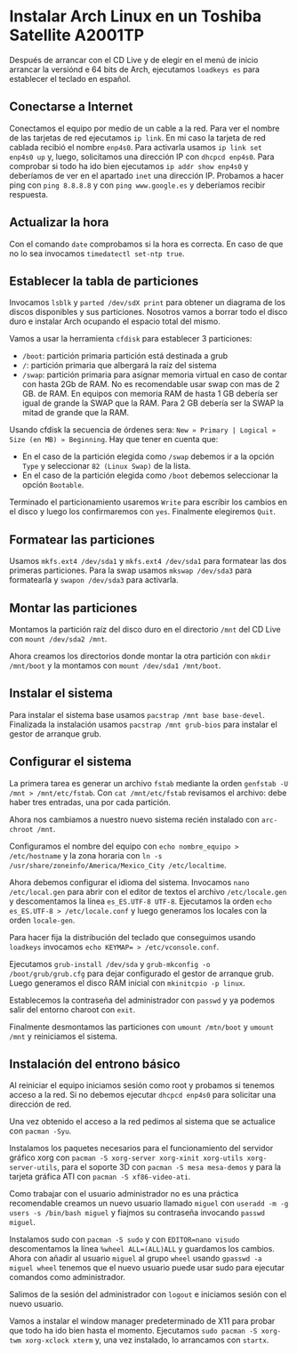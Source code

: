 # Instalar Arch Linux en un Toshiba Satellite A2001TP

Después de arrancar con el CD Live y de elegir en el menú de inicio arrancar la versiónd e 64 bits de Arch, ejecutamos `loadkeys es` para establecer el teclado en español.

## Conectarse a Internet

Conectamos el equipo por medio de un cable a la red. Para ver el nombre de las tarjetas de red ejecutamos `ip link`. En mi caso la tarjeta de red cablada recibió el nombre `enp4s0`. Para activarla usamos `ip link set enp4s0 up` y, luego, solicitamos una dirección IP con `dhcpcd enp4s0`. Para comprobar si todo ha ido bien ejecutamos `ip addr show enp4s0` y deberíamos de ver en el apartado `inet` una dirección IP. Probamos a hacer ping con `ping 8.8.8.8` y con `ping www.google.es` y deberíamos recibir respuesta.


## Actualizar la hora

Con el comando `date` comprobamos si la hora es correcta. En caso de que no lo sea invocamos `timedatectl set-ntp true`. 


## Establecer la tabla de particiones

Invocamos `lsblk` y `parted /dev/sdX print` para obtener un diagrama de los discos disponibles y sus particiones. Nosotros vamos a borrar todo el disco duro e instalar Arch ocupando el espacio total del mismo.

Vamos a usar la herramienta `cfdisk` para establecer 3 particiones:

* `/boot`: partición primaria partición está destinada a grub
* `/`: partición primaria que albergará la raíz del sistema
* `/swap`: partición primaria para asignar memoria virtual en caso de contar con hasta 2Gb de RAM. No es recomendable usar swap con mas de 2 GB. de RAM. En equipos con memoria RAM de hasta 1 GB debería ser igual de grande la SWAP que la RAM. Para 2 GB debería ser la SWAP la mitad de grande que la RAM.

Usando cfdisk la secuencia de órdenes sera: `New » Primary | Logical » Size (en MB) » Beginning`. Hay que tener en cuenta que:

* En el caso de la partición elegida como `/swap` debemos ir a la opción `Type` y seleccionar `82 (Linux Swap)` de la lista.
* En el caso de la partición elegida como `/boot` debemos seleccionar la opción `Bootable`.

Terminado el particionamiento usaremos `Write` para escribir los cambios en el disco y luego los confirmaremos con `yes`. Finalmente elegiremos `Quit`. 


## Formatear las particiones

Usamos `mkfs.ext4 /dev/sda1` y `mkfs.ext4 /dev/sda1` para formatear las dos primeras particiones. Para la swap usamos `mkswap /dev/sda3` para formatearla y `swapon /dev/sda3` para activarla.


## Montar las particiones

Montamos la partición raíz del disco duro en el directorio `/mnt` del CD Live con `mount /dev/sda2 /mnt`.

Ahora creamos los directorios donde montar la otra partición con `mkdir /mnt/boot` y la montamos con `mount /dev/sda1 /mnt/boot`.


## Instalar el sistema

Para instalar el sistema base usamos `pacstrap /mnt base base-devel`. Finalizada la instalación usamos `pacstrap /mnt grub-bios` para instalar el gestor de arranque grub.


## Configurar el sistema

La primera tarea es generar un archivo `fstab` mediante la orden `genfstab -U /mnt > /mnt/etc/fstab`. Con `cat /mnt/etc/fstab` revisamos el archivo: debe haber tres entradas, una por cada partición.

Ahora nos cambiamos a nuestro nuevo sistema recién instalado con `arc-chroot /mnt`. 

Configuramos el nombre del equipo con `echo nombre_equipo > /etc/hostname` y la zona horaria con `ln -s /usr/share/zoneinfo/America/Mexico_City /etc/localtime`.

Ahora debemos configurar el idioma del sistema. Invocamos `nano /etc/local.gen` para abrir con el editor de textos el archivo `/etc/locale.gen` y descomentamos la línea `es_ES.UTF-8 UTF-8`. Ejecutamos la orden `echo es_ES.UTF-8 > /etc/locale.conf` y luego generamos los locales con la orden `locale-gen`.

Para hacer fija la distribución del teclado que conseguimos usando `loadkeys` invocamos `echo KEYMAP= > /etc/vconsole.conf`.

Ejecutamos `grub-install /dev/sda` y `grub-mkconfig -o /boot/grub/grub.cfg` para dejar configurado el gestor de arranque grub. Luego generamos el disco RAM inicial con `mkinitcpio -p linux`.

Establecemos la contraseña del administrador con `passwd` y ya podemos salir del entorno charoot con `exit`.

Finalmente desmontamos las particiones con `umount /mtn/boot` y `umount /mnt` y reiniciamos el sistema.


## Instalación del entrono básico

Al reiniciar el equipo iniciamos sesión como root y probamos si tenemos acceso a la red. Si no debemos ejecutar `dhcpcd enp4s0` para solicitar una dirección de red. 

Una vez obtenido el acceso a la red pedimos al sistema que se actualice con `pacman -Syu`.

Instalamos los paquetes necesarios para el funcionamiento del servidor gráfico xorg con `pacman -S xorg-server xorg-xinit xorg-utils xorg-server-utils`, para el soporte 3D con `pacman -S mesa mesa-demos` y para la tarjeta gráfica ATI con `pacman -S xf86-video-ati`.

Como trabajar con el usuario administrador no es una práctica recomendable creamos un nuevo usuario llamado `miguel` con `useradd -m -g users -s /bin/bash miguel` y fiajmos su contraseña invocando `passwd miguel`.

Instalamos sudo con `pacman -S sudo` y con `EDITOR=nano visudo` descomentamos la línea `%wheel ALL=(ALL)ALL` y guardamos los cambios. Ahora con añadir al usuario `miguel` al grupo `wheel` usando `gpasswd -a miguel wheel` tenemos que el nuevo usuario puede usar sudo para ejecutar comandos como administrador.

Salimos de la sesión del administrador con `logout` e iniciamos sesión con el nuevo usuario. 

Vamos a instalar el window manager predeterminado de X11 para probar que todo ha ido bien hasta el momento. Ejecutamos 
`sudo pacman -S xorg-twm xorg-xclock xterm` y, una vez instalado, lo arrancamos con `startx`.












